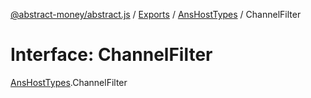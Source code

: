 [@abstract-money/abstract.js](../README.md) / [Exports](../modules.md) / [AnsHostTypes](../modules/AnsHostTypes.md) / ChannelFilter

# Interface: ChannelFilter

[AnsHostTypes](../modules/AnsHostTypes.md).ChannelFilter

